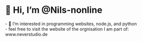 <h1>👋 Hi, I’m @Nils-nonline</h1>
- 👀 I’m interested in programming websites, node.js, and python<br>
- feel free to visit the website of the orgnisation I am part of: www.neverstudio.de


<!---
Nils-nonline/Nils-nonline is a ✨ special ✨ repository because its `README.md` (this file) appears on your GitHub profile.
You can click the Preview link to take a look at your changes.
--->
